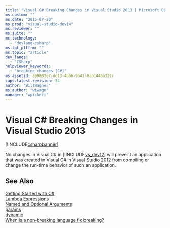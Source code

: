 ```yaml
---
title: "Visual C# Breaking Changes in Visual Studio 2013 | Microsoft Docs"
ms.custom: ""
ms.date: "2015-07-20"
ms.prod: "visual-studio-dev14"
ms.reviewer: ""
ms.suite: ""
ms.technology: 
  - "devlang-csharp"
ms.tgt_pltfrm: ""
ms.topic: "article"
dev_langs: 
  - "CSharp"
helpviewer_keywords: 
  - "breaking changes [C#]"
ms.assetid: 399802e7-dd13-4bb6-9b41-8ab1446a322c
caps.latest.revision: 34
author: "BillWagner"
ms.author: "wiwagn"
manager: "wpickett"
---
```

# Visual C# Breaking Changes in Visual Studio 2013
[!INCLUDE[csharpbanner](../../csharp/includes/csharpbanner.md)]

No  changes in Visual C# in [!INCLUDE[vs_dev12](../../csharp/getting-started/includes/vs-dev12-md.md)] will prevent an application that was created in Visual C# in Visual Studio 2012 from compiling or change the run-time behavior of such an application.  
  
## See Also  
 [Getting Started with C#](../../csharp/getting-started/getting-started-with-csharp.md)   
 [Lambda Expressions](../../csharp/programming-guide/statements-expressions-operators/lambda-expressions.md)   
 [Named and Optional Arguments](../../csharp/programming-guide/classes-and-structs/named-and-optional-arguments.md)   
 [params](../../csharp/language-reference/keywords/params.md)   
 [dynamic](../../csharp/language-reference/keywords/dynamic.md)   
 [When is a non-breaking language fix breaking?](http://go.microsoft.com/fwlink/?LinkId=259542)
